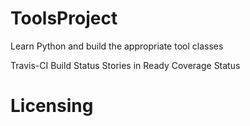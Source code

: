 # ToolsProject
Learn Python and build the appropriate tool classes

Travis-CI Build Status Stories in Ready Coverage Status

# Licensing

